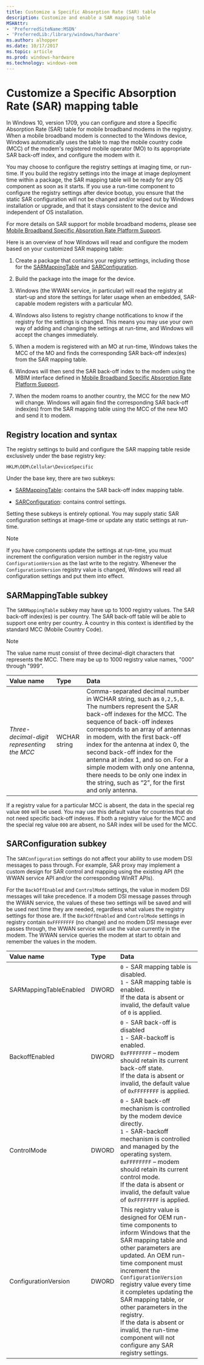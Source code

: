 ```yaml
---
title: Customize a Specific Absorption Rate (SAR) table
description: Customize and enable a SAR mapping table
MSHAttr:
- 'PreferredSiteName:MSDN'
- 'PreferredLib:/library/windows/hardware'
ms.author: alhopper
ms.date: 10/17/2017
ms.topic: article
ms.prod: windows-hardware
ms.technology: windows-oem
---
```

# Customize a Specific Absorption Rate (SAR) mapping table

In Windows 10, version 1709, you can configure and store a Specific Absorption Rate (SAR) table for mobile broadband modems in the registry. When a mobile broadband modem is connected to the Windows device, Windows automatically uses the table to map the mobile country code (MCC) of the modem's registered mobile operator (MO) to its appropriate SAR back-off index, and configure the modem with it.

You may choose to configure the registry settings at imaging time, or run-time. If you build the registry settings into the image at image deployment time within a package, the SAR mapping table will be ready for any OS component as soon as it starts. If you use a run-time component to configure the registry settings after device bootup, you ensure that the static SAR configuration will not be changed and/or wiped out by Windows installation or upgrade, and that it stays consistent to the device and independent of OS installation.

For more details on SAR support for mobile broadband modems, please see [Mobile Broadband Specific Absorption Rate Platform Support](https://docs.microsoft.com/en-us/windows-hardware/drivers/network/mb-sar-platform-support).

Here is an overview of how Windows will read and configure the modem based on your customized SAR mapping table:

1. Create a package that contains your registry settings, including those for the [SARMappingTable](#sar-mapping-table) and [SARConfiguration](#sar-configuration).

1. Build the package into the image for the device.

1. Windows (the WWAN service, in particular) will read the registry at start-up and store the settings for later usage when an embedded, SAR-capable modem registers with a particular MO.

1. Windows also listens to registry change notifications to know if the registry for the settings is changed. This means you may use your own way of adding and changing the settings at run-time, and Windows will accept the changes immediately.

1. When a modem is registered with an MO at run-time, Windows takes the MCC of the MO and finds the corresponding SAR back-off index(es) from the SAR mapping table.

1. Windows will then send the SAR back-off index to the modem using the MBIM interface defined in [Mobile Broadband Specific Absorption Rate Platform Support](https://docs.microsoft.com/en-us/windows-hardware/drivers/network/mb-sar-platform-support).

1. When the modem roams to another country, the MCC for the new MO will change. Windows will again find the corresponding SAR back-off index(es) from the SAR mapping table using the MCC of the new MO and send it to modem.

## Registry location and syntax

The registry settings to build and configure the SAR mapping table reside exclusively under the base registry key: 

`HKLM\OEM\Cellular\DeviceSpecific`

Under the base key, there are two subkeys:

* [SARMappingTable](#sar-mapping-table): contains the SAR back-off index mapping table.

* [SARConfiguration](#sar-configuration): contains control settings.

Setting these subkeys is entirely optional. You may supply static SAR configuration settings at image-time or update any static settings at run-time. 

> [!Note]
> If you have components update the settings at run-time, you must increment the configuration version number in the registry value `ConfigurationVersion` as the last write to the registry. Whenever the `ConfigurationVersion` registry value is changed, Windows will read all configuration settings and put them into effect.

## <a name="sar-mapping-table"></a>SARMappingTable subkey

The `SARMappingTable` subkey may have up to 1000 registry values. The SAR back-off index(es) is per country. The SAR back-off table will be able to support one entry per country. A country in this context is identified by the standard MCC (Mobile Country Code).

> [!Note]
> The value name must consist of three decimal-digit characters that represents the MCC. There may be up to 1000 registry value names, "000" through "999".

| Value name                                 | Type                        | Data                                                                               |
|:-------------------------------------------|:----------------------------|:-----------------------------------------------------------------------------------|
| *Three-decimal-digit representing the MCC* | WCHAR string                | Comma-separated decimal number in WCHAR string, such as `0,2,5,8`. The numbers represent the SAR back-off indexes for the MCC. The sequence of back-off indexes corresponds to an array of antennas in modem, with the first back-off index for the antenna at index 0, the second back-off index for the antenna at index 1, and so on. For a simple modem with only one antenna, there needs to be only one index in the string, such as “2”, for the first and only antenna.          |

If a registry value for a particular MCC is absent, the data in the special reg value `000` will be used. You may use this default value for countries that do not need specific back-off indexes. If both a registry value for the MCC and the special reg value `000` are absent, no SAR index will be used for the MCC.

## <a name="sar-configuration"></a>SARConfiguration subkey

The `SARConfiguration` settings do not affect your ability to use modem DSI messages to pass through. For example, SAR proxy may implement a custom design for SAR control and mapping using the existing API (the WWAN service API and/or the corresponding WinRT APIs).

For the `BackOffEnabled` and `ControlMode` settings, the value in modem DSI messages will take precedence. If a modem DSI message passes through the WWAN service, the values of these two settings will be saved and will be used next time they are needed, regardless what values the registry settings for those are. If the `BackOffEnabled` and `ControlMode` settings in registry contain `0xFFFFFFFF` (no change) and no modem DSI message ever passes through, the WWAN service will use the value currently in the modem. The WWAN service queries the modem at start to obtain and remember the values in the modem.

| Value name                                 | Type                        | Data                                                                               |
|:-------------------------------------------|:----------------------------|:-----------------------------------------------------------------------------------|
| SARMappingTableEnabled                     | DWORD                       | `0` - SAR mapping table is disabled. <br/> `1` - SAR mapping table is enabled. <br/> If the data is absent or invalid, the default value of `0` is applied.                                                                                             |
| BackoffEnabled                             | DWORD                       | `0` - SAR back-off is disabled <br/> `1` - SAR-backoff is enabled. <br/> `0xFFFFFFFF` – modem should retain its current back-off state. <br/> If the data is absent or invalid, the default value of `0xFFFFFFFF` is applied.                           |
| ControlMode                                | DWORD                       | `0` - SAR back-off mechanism is controlled by the modem device directly. <br/> `1` - SAR-backoff mechanism is controlled and managed by the operating system. <br/> `0xFFFFFFFF` – modem should retain its current control mode. <br/> If the data is absent or invalid, the default value of `0xFFFFFFFF` is applied.                                                                                                |
| ConfigurationVersion                       | DWORD                       | This registry value is designed for OEM run-time components to inform Windows that the SAR mapping table and other parameters are updated. An OEM run-time component must increment the `ConfigurationVersion` registry value every time it completes updating the SAR mapping table, or other parameters in the registry.<br/> If the data is absent or invalid, the run-time component will not configure any SAR registry settings.                                                                                                                                                       |